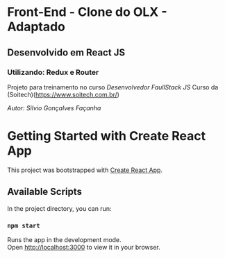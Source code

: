 # Front-End - Clone do OLX - Adaptado

## Desenvolvido em React JS

### Utilizando: Redux e Router

Projeto para treinamento no curso *Desenvolvedor FaullStack JS*
Curso da (Soitech)(https://www.soitech.com.br/)

_Autor: Silvio Gonçalves Façanha_

# Getting Started with Create React App

This project was bootstrapped with [Create React App](https://github.com/facebook/create-react-app).

## Available Scripts

In the project directory, you can run:

### `npm start`

Runs the app in the development mode.\
Open [http://localhost:3000](http://localhost:3000) to view it in your browser.

